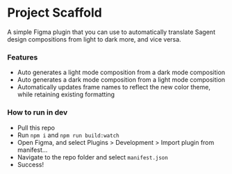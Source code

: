 # Project Scaffold
A simple Figma plugin that you can use to automatically translate Sagent design compositions from light to dark more, and vice versa.

### Features
* Auto generates a light mode composition from a dark mode composition
* Auto generates a dark mode composition from a light mode composition
* Automatically updates frame names to reflect the new color theme, while retaining existing formatting

### How to run in dev
* Pull this repo
* Run `npm i` and `npm run build:watch`
* Open Figma, and select Plugins > Development > Import plugin from manifest...
* Navigate to the repo folder and select `manifest.json`
* Success!
